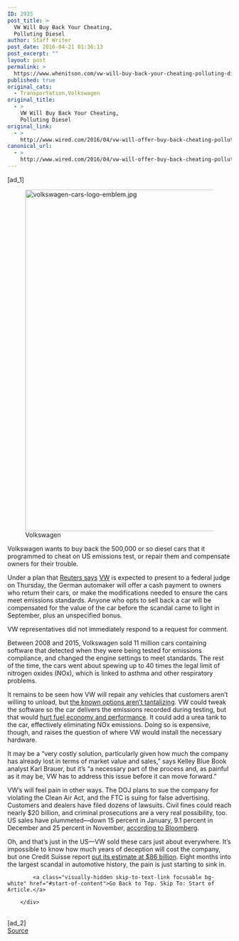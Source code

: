 ```yaml
---
ID: 2935
post_title: >
  VW Will Buy Back Your Cheating,
  Polluting Diesel
author: Staff Writer
post_date: 2016-04-21 01:36:13
post_excerpt: ""
layout: post
permalink: >
  https://www.whenitson.com/vw-will-buy-back-your-cheating-polluting-diesel/
published: true
original_cats:
  - Transportation,Volkswagen
original_title:
  - >
    VW Will Buy Back Your Cheating,
    Polluting Diesel
original_link:
  - >
    http://www.wired.com/2016/04/vw-will-offer-buy-back-cheating-polluting-diesels/
canonical_url:
  - >
    http://www.wired.com/2016/04/vw-will-offer-buy-back-cheating-polluting-diesels/
---
```

 [ad_1]
<br><div id=""><figure attachment_2006055="" class="wp-caption landscape alignnone fader relative" data-js="fader"><a href="https://www.wired.com/wp-content/uploads/2016/04/volkswagen-cars-logo-emblem.jpg"><img class="size-large wp-image-2006055" src="http://www.whenitson.com/wp-content/uploads/2016/04/VW-Will-Buy-Back-Your-Cheating-Polluting-Diesel.jpg" alt="volkswagen-cars-logo-emblem.jpg" width="1024" height="768"/></a><figcaption class="wp-caption-text link-underline"><span class="credit link-underline-sm"><span aria-hidden="true" class="ui ui ui-illo inline-block ui-credit relative opacity-6 marg-r-sm marg-l-sm no-caption"/>Volkswagen</span></figcaption></figure><p>Volkswagen wants to buy back the 500,000 or so diesel cars that it programmed to cheat on US emissions test, or repair them and compensate owners for their trouble.</p>
<p>Under a plan that <a href="http://www.reuters.com/article/us-volkswagen-emissions-usa-idUSKCN0XH2CX">Reuters says</a> <a href="http://www.wired.com/tag/volkswagen">VW</a> is expected to present to a federal judge on Thursday, the German automaker will offer a cash payment to owners who return their cars, or make the modifications needed to ensure the cars meet emissions standards. Anyone who opts to sell back a car will be compensated for the value of the car before the scandal came to light in September, plus an unspecified bonus.</p>
<p>VW representatives did not immediately respond to a request for comment.</p>
<p>Between 2008 and 2015, Volkswagen sold 11 million cars containing software that detected when they were being tested for emissions compliance, and changed the engine settings to meet standards. The rest of the time, the cars went about spewing up to 40 times the legal limit of nitrogen oxides (NOx), which is linked to asthma and other respiratory problems. </p>
<p>It remains to be seen how VW will repair any vehicles that customers aren’t willing to unload, but <a href="http://www.wired.com/2015/09/vw-owners-arent-going-like-fixes-diesels/">the known options aren’t tantalizing</a>. VW could tweak the software so the car delivers the emissions recorded during testing, but that would <a href="http://www.wired.com/2015/10/vw-diesel-cheat-mode-mpg-performance/">hurt fuel economy and performance</a>. It could add a urea tank to the car, effectively eliminating NOx emissions. Doing so is expensive, though, and raises the question of where VW would install the necessary hardware.</p>
<p>It may be a “very costly solution, particularly given how much the company has already lost in terms of market value and sales,” says Kelley Blue Book analyst Karl Brauer, but it’s “a necessary part of the process and, as painful as it may be, VW has to address this issue before it can move forward.”</p>
<p>VW’s will feel pain in other ways. The DOJ plans to sue the company for violating the Clean Air Act, and the FTC is suing for false advertising. Customers and dealers have filed dozens of lawsuits. Civil fines could reach nearly $20 billion, and criminal prosecutions are a very real possibility, too. US sales have plummeted—down 15 percent in January, 9.1 percent in December and 25 percent in November, <a href="http://www.bloomberg.com/news/articles/2016-02-02/volkswagen-brand-s-u-s-sales-drop-15-missing-estimate">according to Bloomberg</a>.</p>
<p>Oh, and that’s just in the US—VW sold these cars just about everywhere. It’s impossible to know how much years of deception will cost the company, but one Credit Suisse report <a href="http://money.cnn.com/2015/10/02/news/companies/volkswagen-scandal-bp-credit-suisse/index.html">put its estimate at $86 billion</a>. Eight months into the largest scandal in automotive history, the pain is just starting to sink in.</p>

			<a class="visually-hidden skip-to-text-link focusable bg-white" href="#start-of-content">Go Back to Top. Skip To: Start of Article.</a>

		</div>
<br>[ad_2]
<br><a href="http://www.wired.com/2016/04/vw-will-offer-buy-back-cheating-polluting-diesels/">Source </a>